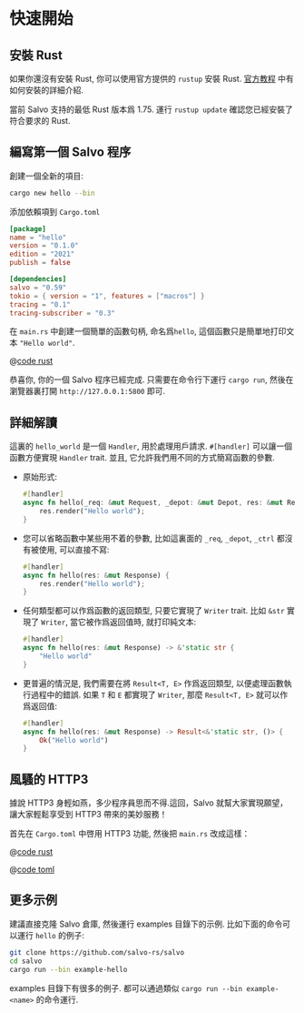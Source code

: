 # 快速開始

## 安裝 Rust

如果你還沒有安裝 Rust, 你可以使用官方提供的 `rustup` 安裝 Rust. [官方教程](https://doc.rust-lang.org/book/ch01-01-installation.html) 中有如何安裝的詳細介紹.

當前 Salvo 支持的最低 Rust 版本爲 1.75. 運行 `rustup update` 確認您已經安裝了符合要求的 Rust.

## 編寫第一個 Salvo 程序

創建一個全新的項目:

```bash
cargo new hello --bin
```

添加依賴項到 `Cargo.toml`

```toml
[package]
name = "hello"
version = "0.1.0"
edition = "2021"
publish = false

[dependencies]
salvo = "0.59"
tokio = { version = "1", features = ["macros"] }
tracing = "0.1"
tracing-subscriber = "0.3"
```

在 `main.rs` 中創建一個簡單的函數句柄, 命名爲`hello`, 這個函數只是簡單地打印文本 `"Hello world"`.

@[code rust](../../../codes/hello/src/main.rs)

恭喜你, 你的一個 Salvo 程序已經完成. 只需要在命令行下運行 `cargo run`, 然後在瀏覽器裏打開 `http://127.0.0.1:5800` 即可.

## 詳細解讀

這裏的 `hello_world` 是一個 `Handler`, 用於處理用戶請求. `#[handler]` 可以讓一個函數方便實現 `Handler` trait. 並且, 它允許我們用不同的方式簡寫函數的參數.

- 原始形式:
  
    ```rust
    #[handler]
    async fn hello(_req: &mut Request, _depot: &mut Depot, res: &mut Response, _ctrl: &mut FlowCtrl) {
        res.render("Hello world");
    }
    ```

- 您可以省略函數中某些用不着的參數, 比如這裏面的 `_req`, `_depot`, `_ctrl` 都沒有被使用, 可以直接不寫:
  
    ```rust
    #[handler]
    async fn hello(res: &mut Response) {
        res.render("Hello world");
    }
    ```

- 任何類型都可以作爲函數的返回類型, 只要它實現了 `Writer` trait. 比如 `&str` 實現了 `Writer`, 當它被作爲返回值時, 就打印純文本:

    ```rust
    #[handler]
    async fn hello(res: &mut Response) -> &'static str {
        "Hello world"
    }
    ```

- 更普遍的情況是, 我們需要在將 `Result<T, E>` 作爲返回類型, 以便處理函數執行過程中的錯誤. 如果 `T` 和 `E` 都實現了 `Writer`, 那麼 `Result<T, E>` 就可以作爲返回值:
  
    ```rust
    #[handler]
    async fn hello(res: &mut Response) -> Result<&'static str, ()> {
        Ok("Hello world")
    }
    ```

## 風騷的 HTTP3

據說 HTTP3 身輕如燕，多少程序員思而不得.這回，Salvo 就幫大家實現願望，讓大家輕鬆享受到 HTTP3 帶來的美妙服務！

首先在 `Cargo.toml` 中啓用 HTTP3 功能, 然後把 `main.rs` 改成這樣：

<CodeGroup>
  <CodeGroupItem title="main.rs" active>

@[code rust](../../../codes/hello-h3/src/main.rs)

  </CodeGroupItem>
  <CodeGroupItem title="Cargo.toml">

@[code toml](../../../codes/hello-h3/Cargo.toml)

  </CodeGroupItem>
</CodeGroup>

## 更多示例
建議直接克隆 Salvo 倉庫, 然後運行 examples 目錄下的示例. 比如下面的命令可以運行 `hello` 的例子:

```sh
git clone https://github.com/salvo-rs/salvo
cd salvo
cargo run --bin example-hello
```

examples 目錄下有很多的例子. 都可以通過類似 `cargo run --bin example-<name>` 的命令運行.
